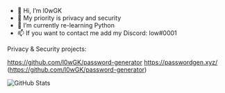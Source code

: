 - 👋 Hi, I’m l0wGK
- 👀 My priority is privacy and security
- 🌱 I’m currently re-learning Python
- 📫 If you want to contact me add my Discord: low#0001

Privacy & Security projects:

https://github.com/l0wGK/password-generator
https://passwordgen.xyz/ (https://github.com/l0wGK/password-generator)


![GitHub Stats](https://github-readme-stats.vercel.app/api?username=l0wgk&theme=radical)
